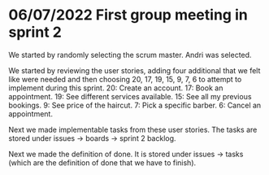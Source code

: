 # 06/07/2022 First group meeting in sprint 2
We started by randomly selecting the scrum master. Andri was selected.

We started by reviewing the user stories, adding four additional that we felt like were needed and then choosing 20, 17, 19, 15, 9, 7, 6 to attempt to implement during this sprint.
20: Create an account.
17: Book an appointment.
19: See different services available.
15: See all my previous bookings.
9: See price of the haircut.
7: Pick a specific barber.
6: Cancel an appointment.

Next we made implementable tasks from these user stories. The tasks are stored under issues -> boards -> sprint 2 backlog.

Next we made the definition of done. It is stored under issues -> tasks (which are the definition of done that we have to finish).